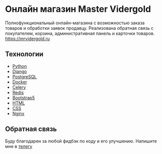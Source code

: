 # Онлайн магазин Master Vidergold
Полнофункциональный онлайн-магазина с возможностью заказа товаров и
обработки заявок продавцу. Реализована обратная связь с покупателем, корзина, административная панель и карточки товаров.
https://mrvidergold.ru


## Технологии
- [Python](https://www.python.org/)
- [Django](https://www.djangoproject.com/)
- [PostgreSQL](https://www.postgresql.org/)
- [Docker](https://www.docker.com/)
- [Celery](https://docs.celeryq.dev/en/stable/)
- [Redis](https://redis.io/)
- [Bootstrap5](https://getbootstrap.com/)
- [HTML](https://html.com/)
- [CSS](https://css-tricks.com/)
- [Nginx](https://www.nginx.com/)

## Обратная связь
Буду благодарен за любой фидбэк по коду и его улучшению. Напишите мне в [телегу](https://t.me/ilia010310)
 
